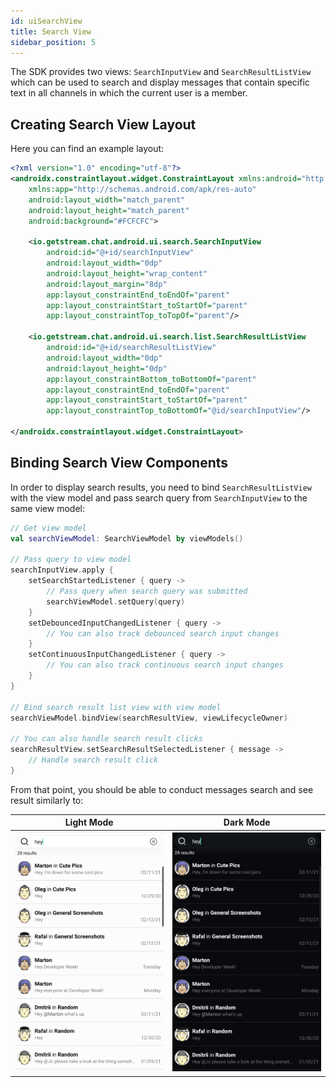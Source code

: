 ```yaml
---
id: uiSearchView
title: Search View
sidebar_position: 5
---
```


The SDK provides two views: `SearchInputView` and `SearchResultListView` which can be used to search and display messages that contain specific text in all channels in which the current user is a member.

## Creating Search View Layout
Here you can find an example layout:
```xml
<?xml version="1.0" encoding="utf-8"?>
<androidx.constraintlayout.widget.ConstraintLayout xmlns:android="http://schemas.android.com/apk/res/android"
    xmlns:app="http://schemas.android.com/apk/res-auto"
    android:layout_width="match_parent"
    android:layout_height="match_parent"
    android:background="#FCFCFC">

    <io.getstream.chat.android.ui.search.SearchInputView
        android:id="@+id/searchInputView"
        android:layout_width="0dp"
        android:layout_height="wrap_content"
        android:layout_margin="8dp"
        app:layout_constraintEnd_toEndOf="parent"
        app:layout_constraintStart_toStartOf="parent"
        app:layout_constraintTop_toTopOf="parent"/>

    <io.getstream.chat.android.ui.search.list.SearchResultListView
        android:id="@+id/searchResultListView"
        android:layout_width="0dp"
        android:layout_height="0dp"
        app:layout_constraintBottom_toBottomOf="parent"
        app:layout_constraintEnd_toEndOf="parent"
        app:layout_constraintStart_toStartOf="parent"
        app:layout_constraintTop_toBottomOf="@id/searchInputView"/>

</androidx.constraintlayout.widget.ConstraintLayout>

```
## Binding Search View Components
In order to display search results, you need to bind `SearchResultListView` with the view model and pass search query from `SearchInputView` to the same view model:
```kotlin
// Get view model
val searchViewModel: SearchViewModel by viewModels()

// Pass query to view model
searchInputView.apply {
    setSearchStartedListener { query ->
        // Pass query when search query was submitted
        searchViewModel.setQuery(query)
    }
    setDebouncedInputChangedListener { query ->
        // You can also track debounced search input changes
    }
    setContinuousInputChangedListener { query ->
        // You can also track continuous search input changes
    }
}

// Bind search result list view with view model
searchViewModel.bindView(searchResultView, viewLifecycleOwner)

// You can also handle search result clicks
searchResultView.setSearchResultSelectedListener { message ->
    // Handle search result click
}
```
From that point, you should be able to conduct messages search and see result similarly to:

| Light Mode | Dark Mode |
| --- | --- |
|![search view light](../assets/search_view_hey_light.png)|![search view dark](../assets/search_view_hey_dark.png)|
